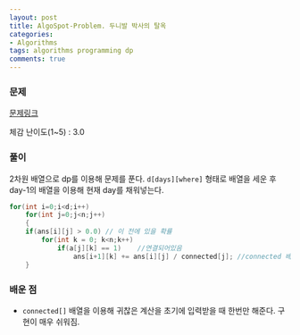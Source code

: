```yaml
---
layout: post
title: AlgoSpot-Problem. 두니발 박사의 탈옥
categories:
- Algorithms
tags: algorithms programming dp
comments: true
---
```


### 문제

[문제링크](https://algospot.com/judge/problem/read/NUMB3RS)

체감 난이도(1~5) : 3.0

### 풀이

2차원 배열으로 dp를 이용해 문제를 푼다.  `d[days][where]` 형태로 배열을 세운 후 day-1의 배열을 이용해 현재 day를 채워넣는다.

```c++
for(int i=0;i<d;i++)
	for(int j=0;j<n;j++)
	{
	if(ans[i][j] > 0.0) // 이 전에 있을 확률
		for(int k = 0; k<n;k++)
			if(a[j][k] == 1)    //연결되어있음
				ans[i+1][k] += ans[i][j] / connected[j]; //connected 배열은 j 마을에 연결된 다른 마을의 수를 저장하고있음
	}
```

### 배운 점

- `connected[]` 배열을 이용해 귀찮은 계산을 초기에 입력받을 때 한번만 해준다. 구현이 매우 쉬워짐.

